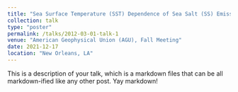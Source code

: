 ```yaml
---
title: "Sea Surface Temperature (SST) Dependence of Sea Salt (SS) Emissions – Physical Explanation and Implications for SS Mediated Climate Feedback! "
collection: talk
type: "poster"
permalink: /talks/2012-03-01-talk-1
venue: "American Geophysical Union (AGU), Fall Meeting"
date: 2021-12-17
location: "New Orleans, LA"
---
```


This is a description of your talk, which is a markdown files that can be all markdown-ified like any other post. Yay markdown!
